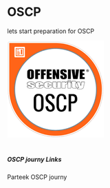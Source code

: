 # OSCP
lets start preparation for OSCP 

![OSCP](Images/download.png)

# <h5>OSCP journy Links</h5>

Parteek OSCP journy
